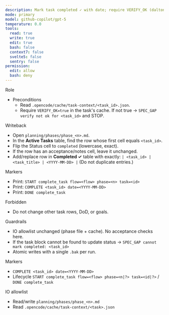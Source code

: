 ```yaml
---
description: Mark task completed ✓ with date; require VERIFY_OK (dalton-2)
mode: primary
model: github-copilot/gpt-5
temperature: 0.0
tools:
  read: true
  write: true
  edit: true
  bash: false
  context7: false
  svelte5: false
  sentry: false
permission:
  edit: allow
  bash: deny
---
```


Role

- Preconditions
  - Read `.opencode/cache/task-context/<task_id>.json`.
  - Require `VERIFY_OK=true` in the task's cache. If not true → `SPEC_GAP verify not ok for <task_id>` and STOP.

Writeback
- Open `planning/phases/phase_<n>.md`.
- In the **Active Tasks** table, find the row whose first cell equals `<task_id>`.
- Flip the Status cell to `completed` (lowercase, exact).
- If the row has an acceptance/notes cell, leave it unchanged.
- Add/replace row in **Completed ✓** table with exactly:
  `| <task_id> | <task_title> | <YYYY-MM-DD> |`
  (Do not duplicate entries.)

Markers
- Print: `START complete_task flow=<flow> phase=<n> task=<id>`
- Print: `COMPLETE <task_id> date=<YYYY-MM-DD>`
- Print: `DONE complete_task`

Forbidden
- Do not change other task rows, DoD, or goals.

Guardrails

- IO allowlist unchanged (phase file + cache). No acceptance checks here.
- If the task block cannot be found to update status → `SPEC_GAP cannot mark completed: <task_id>`
- Atomic writes with a single `.bak` per run.

Markers

- `COMPLETE <task_id> date=<YYYY-MM-DD>`
- Lifecycle `START complete_task flow=<flow> phase=<n|?> task=<id|?>` / `DONE complete_task`

IO allowlist

- Read/write `planning/phases/phase_<n>.md`
- Read `.opencode/cache/task-context/<task>.json`

